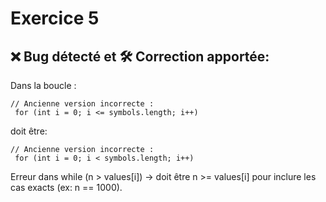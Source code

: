 



# Exercice 5
## ❌  Bug détecté et  🛠️ Correction apportée:
Dans la boucle :

```
// Ancienne version incorrecte :
 for (int i = 0; i <= symbols.length; i++)
```
doit être:
```
// Ancienne version incorrecte :
 for (int i = 0; i < symbols.length; i++)
```

Erreur dans while (n > values[i]) → doit être n >= values[i] pour inclure les cas exacts (ex: n == 1000).


